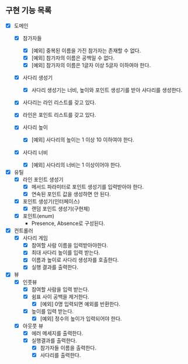 ## 구현 기능 목록

- [X] 도메인
  - [X] 참가자들
    - [X] [예외] 중복된 이름을 가진 참가자는 존재할 수 없다. 
    - [X] [예외] 참가자의 이름은 공백일 수 없다.
    - [X] [예외] 참가자의 이름은 1글자 이상 5글자 이하여야 한다.
  - [X] 사다리 생성기
    - [X] 사다리 생성기는 너비, 높이와 포인트 생성기를 받아 사다리를 생성한다.
  - [X] 사다리는 라인 리스트를 갖고 있다.
  - [X] 라인은 포인트 리스트를 갖고 있다.

  - [X] 사다리 높이
    - [X] [예외] 사다리의 높이는 1 이상 10 이하여야 한다.
  - [X] 사다리 너비
    - [X] [예외] 사다리의 너비는 1 이상이어야 한다.

- [X] 유틸
  - [X] 라인 포인트 생성기
    - [X] 메서드 파라미터로 포인트 생성기를 입력받아야 한다.
    - [X] 연속된 포인트 값을 생성하면 안 된다.
  - [X] 포인트 생성기(인터페이스)
    - [X] 랜덤 포인트 생성기(구현체)
  - [X] 포인트(enum)
    - Presence, Absence로 구성된다.

- [X] 컨트롤러
  - [X] 사다리 게임
    - [X] 참여할 사람 이름을 입력받아야한다.
    - [X] 최대 사다리 높이를 입력 받는다.
    - [X] 이름과 높이로 사다리 생성자를 호출한다.
    - [X] 실행 결과를 출력한다.

- [X] 뷰
  - [X] 인풋뷰
    - [X] 참여할 사람을 입력 받는다.
    - [X] 쉼표 사이 공백을 제거한다.
      - [X] [예외] 0명 입력되면 예외를 반환한다.
    - [X] 높이를 입력 받는다.
      - [X] [예외] 정수의 높이가 입력되어야 한다.
  - [X] 아웃풋 뷰
    - [X] 에러 메세지를 출력한다.
    - [X] 실행결과를 출력한다.
      - [X] 참가자들 이름을 출력한다.
      - [X] 사다리를 출력한다.
